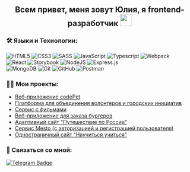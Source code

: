 <h2 align="center">Всем привет, меня зовут Юлия, я frontend-разработчик
<img src="https://github.com/blackcater/blackcater/raw/main/images/Hi.gif" height="32"/></h2>


### 🛠 Языки и Технологии:

![HTML5](https://img.shields.io/badge/html5-%23E34F26.svg?style=for-the-badge&logo=html5&logoColor=white) 
![CSS3](https://img.shields.io/badge/css3-%231572B6.svg?style=for-the-badge&logo=css3&logoColor=white)
![SASS](https://img.shields.io/badge/SASS-hotpink.svg?style=for-the-badge&logo=SASS&logoColor=white)
![JavaScript](https://img.shields.io/badge/javascript-%23323330.svg?style=for-the-badge&logo=javascript&logoColor=%23F7DF1E)
![Typescript](https://img.shields.io/badge/TypeScript-007ACC?style=for-the-badge&logo=typescript&logoColor=white)
![Webpack](https://img.shields.io/badge/webpack-%238DD6F9.svg?style=for-the-badge&logo=webpack&logoColor=black)<br>
![React](https://img.shields.io/badge/react-%2320232a.svg?style=for-the-badge&logo=react&logoColor=%2361DAFB)
![Storybook](https://img.shields.io/badge/-Storybook-FF4785?style=for-the-badge&logo=storybook&logoColor=white)
![NodeJS](https://img.shields.io/badge/node.js-6DA55F?style=for-the-badge&logo=node.js&logoColor=white)
![Express.js](https://img.shields.io/badge/express.js-%23404d59.svg?style=for-the-badge&logo=express&logoColor=%2361DAFB)<br>
![MongoDB](https://img.shields.io/badge/MongoDB-%234ea94b.svg?style=for-the-badge&logo=mongodb&logoColor=white)
![Git](https://img.shields.io/badge/git-%23F05033.svg?style=for-the-badge&logo=git&logoColor=white) 
![GitHub](https://img.shields.io/badge/github-%23121011.svg?style=for-the-badge&logo=github&logoColor=white)
![Postman](https://img.shields.io/badge/postman-%23F05033.svg?style=for-the-badge&logo=postman&logoColor=white)




### 👩‍💻 Мои проекты:
- <a href="https://github.com/Julia-Papina/code-pet" target="_blank">Веб-приложение codePet</a>
- <a href="https://github.com/Julia-Papina/better-together/tree/main" target="_blank">Платформа для объединения волонтеров и городских инициатив</a>
- <a href="https://github.com/Julia-Papina/movies-explorer-frontend" target="_blank">Сервис с фильмами</a>
- <a href="https://github.com/Julia-Papina/burgers-angular?tab=readme-ov-file" target="_blank"> Веб-приложение для заказа бургеров</a>
- <a href="https://github.com/Julia-Papina/russian-travel" target="_blank">Адаптивный сайт "Путешествие по России"</a>
- <a href="https://github.com/Julia-Papina/react-mesto-auth" target="_blank">Сервис Mesto (с авторизацией и регистрацией пользователя)</a>
- <a href="https://github.com/Julia-Papina/how-to-learn" target="_blank">Одностраничный сайт "Научиться учиться"</a>


### 💬 Связаться со мной: 
 [![Telegram Badge](https://img.shields.io/badge/-juliapapina-blue?style=flat&logo=Telegram&logoColor=white)](https://t.me/juliapapina_90)


